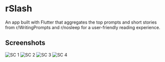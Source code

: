 # rSlash

An app built with Flutter that aggregates the top prompts and short stories from r/WritingPrompts and r/nosleep for a user-friendly reading experience.

## Screenshots

![SC 1](https://github.com/bahaa-desoky/rSlash/blob/master/screenshots/1.png)
![SC 2](https://github.com/bahaa-desoky/rSlash/blob/master/screenshots/2.png)
![SC 3](https://github.com/bahaa-desoky/rSlash/blob/master/screenshots/3.png)
![SC 4](https://github.com/bahaa-desoky/rSlash/blob/master/screenshots/4.png)
